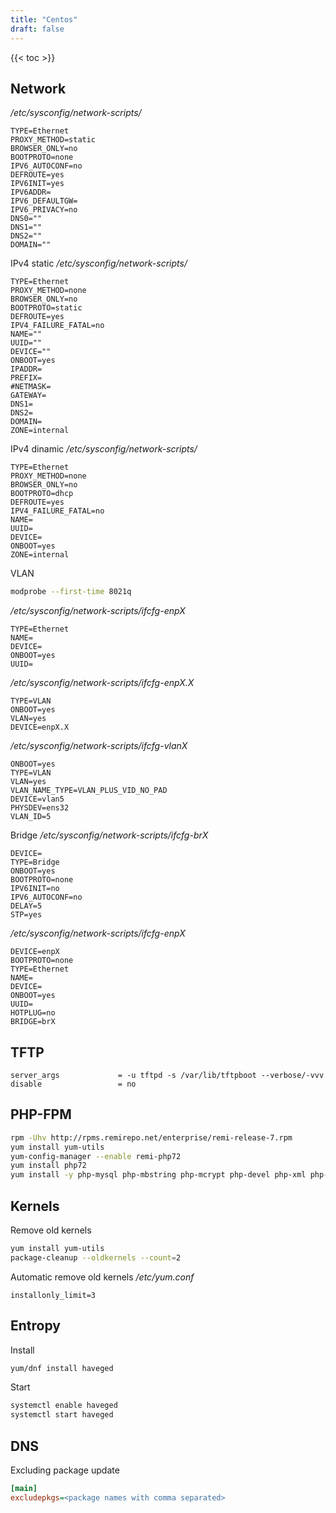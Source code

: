 ```yaml
---
title: "Centos"
draft: false
---
```


{{< toc >}}

## Network

_/etc/sysconfig/network-scripts/_

```text
TYPE=Ethernet
PROXY_METHOD=static
BROWSER_ONLY=no
BOOTPROTO=none
IPV6_AUTOCONF=no
DEFROUTE=yes
IPV6INIT=yes
IPV6ADDR=
IPV6_DEFAULTGW=
IPV6_PRIVACY=no
DNS0=""
DNS1=""
DNS2=""
DOMAIN=""
```

IPv4 static
_/etc/sysconfig/network-scripts/_

```text
TYPE=Ethernet
PROXY_METHOD=none
BROWSER_ONLY=no
BOOTPROTO=static
DEFROUTE=yes
IPV4_FAILURE_FATAL=no
NAME=""
UUID=""
DEVICE=""
ONBOOT=yes
IPADDR=
PREFIX=
#NETMASK=
GATEWAY=
DNS1=
DNS2=
DOMAIN=
ZONE=internal
```

IPv4 dinamic
_/etc/sysconfig/network-scripts/_

```text
TYPE=Ethernet
PROXY_METHOD=none
BROWSER_ONLY=no
BOOTPROTO=dhcp
DEFROUTE=yes
IPV4_FAILURE_FATAL=no
NAME=
UUID=
DEVICE=
ONBOOT=yes
ZONE=internal
```

VLAN

```bash
modprobe --first-time 8021q
```

_/etc/sysconfig/network-scripts/ifcfg-enpX_

```text
TYPE=Ethernet
NAME=
DEVICE=
ONBOOT=yes
UUID=
```

_/etc/sysconfig/network-scripts/ifcfg-enpX.X_

```text
TYPE=VLAN
ONBOOT=yes
VLAN=yes
DEVICE=enpX.X
```

_/etc/sysconfig/network-scripts/ifcfg-vlanX_

```text
ONBOOT=yes
TYPE=VLAN
VLAN=yes
VLAN_NAME_TYPE=VLAN_PLUS_VID_NO_PAD
DEVICE=vlan5
PHYSDEV=ens32
VLAN_ID=5
```

Bridge
_/etc/sysconfig/network-scripts/ifcfg-brX_

```text
DEVICE=
TYPE=Bridge
ONBOOT=yes
BOOTPROTO=none
IPV6INIT=no
IPV6_AUTOCONF=no
DELAY=5
STP=yes
```

_/etc/sysconfig/network-scripts/ifcfg-enpX_

```text
DEVICE=enpX
BOOTPROTO=none
TYPE=Ethernet
NAME=
DEVICE=
ONBOOT=yes
UUID=
HOTPLUG=no
BRIDGE=brX
```

## TFTP

```text
server_args             = -u tftpd -s /var/lib/tftpboot --verbose/-vvv
disable                 = no
```

## PHP-FPM

```bash
rpm -Uhv http://rpms.remirepo.net/enterprise/remi-release-7.rpm
yum install yum-utils
yum-config-manager --enable remi-php72
yum install php72
yum install -y php-mysql php-mbstring php-mcrypt php-devel php-xml php-gd
```

## Kernels

Remove old kernels

```bash
yum install yum-utils
package-cleanup --oldkernels --count=2
```

Automatic remove old kernels
_/etc/yum.conf_

```text
installonly_limit=3
```

## Entropy

Install

```bash
yum/dnf install haveged
```

Start

```bash
systemctl enable haveged
systemctl start haveged
```

## DNS

Excluding package update

```ini
[main]
excludepkgs=<package names with comma separated>
```
